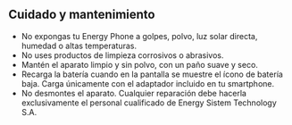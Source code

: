 ## Cuidado y mantenimiento

* No expongas tu Energy Phone a golpes, polvo, luz solar directa, humedad o altas temperaturas.
* No uses productos de limpieza corrosivos o abrasivos.
* Mantén el aparato limpio y sin polvo, con un paño suave y seco.
* Recarga la batería cuando en la pantalla se muestre el ícono de batería baja. Carga únicamente con el adaptador incluido en tu smartphone.
* No desmontes el aparato. Cualquier reparación debe hacerla exclusivamente el personal cualificado de Energy Sistem Technology S.A.
